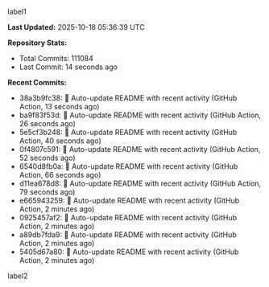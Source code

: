 
label1 
<!-- ACTIVITY_START -->
**Last Updated:** 2025-10-18 05:36:39 UTC

**Repository Stats:**
- Total Commits: 111084
- Last Commit: 14 seconds ago

**Recent Commits:**
- 38a3b9fc38: 🤖 Auto-update README with recent activity (GitHub Action, 13 seconds ago)
- ba9f83f53d: 🤖 Auto-update README with recent activity (GitHub Action, 26 seconds ago)
- 5e5cf3b248: 🤖 Auto-update README with recent activity (GitHub Action, 40 seconds ago)
- 0f4807c591: 🤖 Auto-update README with recent activity (GitHub Action, 52 seconds ago)
- 6540d8fb0a: 🤖 Auto-update README with recent activity (GitHub Action, 66 seconds ago)
- d11ea678d8: 🤖 Auto-update README with recent activity (GitHub Action, 79 seconds ago)
- e665943259: 🤖 Auto-update README with recent activity (GitHub Action, 2 minutes ago)
- 0925457af2: 🤖 Auto-update README with recent activity (GitHub Action, 2 minutes ago)
- a89db7fda9: 🤖 Auto-update README with recent activity (GitHub Action, 2 minutes ago)
- 5405d67a80: 🤖 Auto-update README with recent activity (GitHub Action, 2 minutes ago)
<!-- ACTIVITY_END -->

label2
